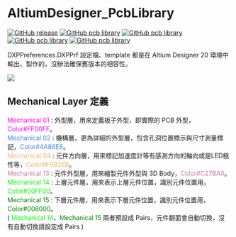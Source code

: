 AltiumDesigner_PcbLibrary
=========================
[![GitHub release](https://img.shields.io/github/release/KitSprout/AltiumDesigner_PcbLibrary.svg)](https://github.com/KitSprout/AltiumDesigner_PcbLibrary/releases)
[![GitHub pcb library](https://img.shields.io/badge/pcb%20library-%20v3.7-yellow.svg)](https://github.com/KitSprout/AltiumDesigner_PcbLibrary/releases/tag/v3.7)
[![GitHub pcb library](https://img.shields.io/badge/pcb%20library-%20v2.18-yellow.svg)](https://github.com/KitSprout/AltiumDesigner_PcbLibrary/releases/tag/v2.18)
[![GitHub pcb library](https://img.shields.io/badge/pcb%20library-%20v1.9-yellow.svg)](https://github.com/KitSprout/AltiumDesigner_PcbLibrary/releases/tag/v1.9)
[![GitHub pcb library](https://img.shields.io/badge/pcb%20library-%20v0.12-yellow.svg)](https://github.com/KitSprout/AltiumDesigner_PcbLibrary/releases/tag/v0.12)
  
DXPPreferences.DXPPrf 設定檔、template 都是在 Altium Designer 20 環境中輸出、製作的，沒辦法確保舊版本的相容性。  
  
<img src="https://lh6.googleusercontent.com/-Yn64tjOW7Vo/U-jG4QG0ZGI/AAAAAAAAKM8/2cyZLPPg3cU/s1600/Package.png" />
  
Mechanical Layer 定義
---------------------
<font color=#FF00FF>Mechanical 01</font> : 外型層，用來定義板子外型，即實際的 PCB 外型，<font color=#FF00FF>Color#FF00FF</font>。  
<font color=#4A86E8>Mechanical 02</font> : 機構層，更為詳細的外型層，包含孔洞位置標示與尺寸測量標記，<font color=#4A86E8>Color#4A86E8</font>。  
<font color=#F6B26B>Mechanical 04</font> : 元件方向層，用來標記加速度計等有感測方向的軸向或是LED極性等，<font color=#F6B26B>Color#F6B26B</font>。  
<font color=#C27BA0>Mechanical 13</font> : 元件外型層，用來繪製元件外型與 3D Body，<font color=#C27BA0>Color#C27BA0</font>。  
<font color=#00FF00>Mechanical 14</font> : 上層元件層，用來表示上層元件位置，識別元件位置用，<font color=#00FF00>Color#00FF00</font>。  
<font color=#008000>Mechanical 15</font> : 下層元件層，用來表示下層元件位置，識別元件位置用，<font color=#008000>Color#008000</font>。  
( <font color=#00FF00>Mechanical 14</font>、<font color=#008000>Mechanical 15</font> 兩者預設成 Pairs，元件翻面會自動切換，沒有自動切換請設定成 Pairs )  

